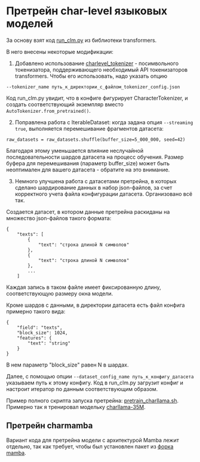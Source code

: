 # Претрейн char-level языковых моделей

За основу взят код [run_clm.py](examples/pytorch/language-modeling/run_clm.py) из библиотеки transformers.

В него внесены некоторые модификации:

1) Добавлено использование [charlevel_tokenizer](https://github.com/Koziev/character-tokenizer) - посимвольного токенизатора, поддерживающего необходимый API токенизаторов transformers.
Чтобы его использовать, надо указать опцию

```
--tokenizer_name путь_к_директории_с_файлом_tokenizer_config.json
```

Код run_clm.py увидит, что в конфиге фигурирует CharacterTokenizer, и создать соответствующий экземпляр вместо ```AutoTokenizer.from_pretrained()```.


2) Поправлена работа с IterableDataset: когда задана опция ```--streaming true```, выполняется перемешивание фрагментов
датасета:

```
raw_datasets = raw_datasets.shuffle(buffer_size=5_000_000, seed=42)
```

Благодаря этому уменьшается влияние неслучайной последовательности шардов датасета на процесс обучения. Размер буфера
для перемешивания (параметр buffer_size) может быть неоптимален для вашего датасета - обратите на это внимание.

3) Немного улучшена работа с датасетами претрейна, в которых сделано шардирование данных в набор json-файлов,
за счет корректного учета файла конфигурации датасета. Организовано всё так.

Создается датасет, в котором данные претрейна раскиданы на множество json-файлов такого формата:

```
{
    "texts": [
        {
            "text": "строка длиной N символов"
        },
        {
            "text": "строка длиной N символов"
        },
        ...
    ]

```

Каждая запись в таком файле имеет фиксированную длину, соответствующую размеру окна модели.

Кроме шардов с данными, в директории датасета есть файл конфига примерно такого вида:

```
{
    "field": "texts",
    "block_size": 1024,
    "features": {
        "text": "string"
    }
}

```

В нем параметр "block_size" равен N в шардах.


Далее, с помощью опции ```--dataset_config_name путь_к_конфигу_датасета``` указываем путь к этому конфигу. Код в run_clm.py
загрузит конфиг и настроит итератор по данным соответствующим образом.


Пример полного скрипта запуска претрейна: [pretrain_charllama.sh](pretrain_charllama.sh).
Примерно так я тренировал модельку [charllama-35M](https://huggingface.co/inkoziev/charllama-35M).

## Претрейн charmamba

Вариант кода для претрейна модели с архитектурой Mamba лежит отдельно, так как требует, чтобы был установлен пакет из [форка mamba](https://github.com/Koziev/mamba).



